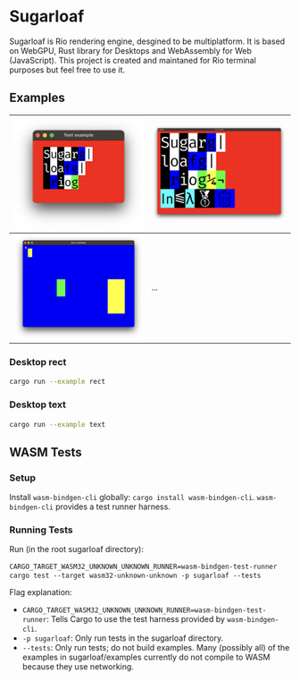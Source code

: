 # Sugarloaf

Sugarloaf is Rio rendering engine, desgined to be multiplatform. It is based on WebGPU, Rust library for Desktops and WebAssembly for Web (JavaScript). This project is created and maintaned for Rio terminal purposes but feel free to use it.

## Examples

| ![Demo small text](resources/demo-text-small.png) | ![Demo big text](resources/demo-text-big.png) |
| ----------- | ----------- |
| ![Demo Rect](resources/demo-rect.png) | ... |

### Desktop rect

```bash
cargo run --example rect
```

### Desktop text

```bash
cargo run --example text
```

## WASM Tests

### Setup

Install `wasm-bindgen-cli` globally: `cargo install wasm-bindgen-cli`.
`wasm-bindgen-cli` provides a test runner harness.

### Running Tests

Run (in the root sugarloaf directory):

```
CARGO_TARGET_WASM32_UNKNOWN_UNKNOWN_RUNNER=wasm-bindgen-test-runner cargo test --target wasm32-unknown-unknown -p sugarloaf --tests
```

Flag explanation:

- `CARGO_TARGET_WASM32_UNKNOWN_UNKNOWN_RUNNER=wasm-bindgen-test-runner`: Tells
  Cargo to use the test harness provided by `wasm-bindgen-cli`.
- `-p sugarloaf`: Only run tests in the sugarloaf directory.
- `--tests`: Only run tests; do not build examples. Many (possibly all) of the
  examples in sugarloaf/examples currently do not compile to WASM because they
  use networking.
